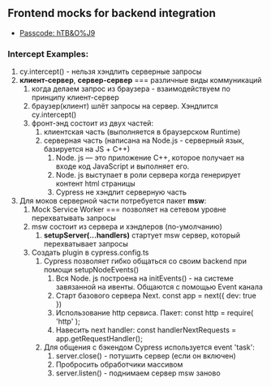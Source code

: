 ## Frontend mocks for backend integration
* [Passcode: hTB&O%J9](https://us06web.zoom.us/rec/play/-2ve94FmMvjc5rlfBL9ZwaPFhgtu5UCQBGia95TyFKOkYV0WvHxYbtkK34auUOGLi2-D0s2TLa7qpjWE.y1xB4AdTDWHV17d2?startTime=1659531778000&_x_zm_rtaid=n5whe_dQSd6OF6BOJjmt6g.1659532649887.1c4a3f05f91dc0a4d1bfa245dc28ce77&_x_zm_rhtaid=294)


### Intercept Examples:
1. cy.intercept() - нельзя хэндлить серверные запросы
2. **клиент-сервер**, **сервер-сервер** === различные виды коммуникаций
   1. когда делаем запрос из браузера - взаимодействуем по принципу клиент-сервер
   2. браузер(клиент) шлёт запросы на сервер. Хэндлится cy.intercept()
   3. фронт-энд состоит из двух частей:
      1. клиентская часть (выполняется в браузерском Runtime)
      2. серверная часть (написана на Node.js - серверный язык, базируется на JS + С++)
         1. Node. js — это приложение C++, которое получает на входе код JavaScript и выполняет его.
         2. Node. js выступает в роли сервера когда генерирует контент html страницы
         3. Cypress не хэндлит серверную часть
3. Для моков серверной части потребуется пакет **msw**:
   1. Mock Service Worker === позволяет на сетевом уровне перехватывать запросы
   2. msw состоит из сервера и хэндлеров (по-умолчанию)
      1. **setupServer(...handlers)** стартует msw сервер, который перехватывает запросы
   3. Создать plugin в cypress.config.ts
      1. Cypress позволяет гибко общаться со своим backend при помощи setupNodeEvents()
         1. Вся Node. js построена на initEvents() - на системе завязанной на ивенты. Общаются с помощью Event канала
         2. Старт базового сервера Next. const app = next({ dev: true })
         3. Использование http сервиса. Пакет: const http = require( 'http' );
         4. Навесить next handler: const handlerNextRequests = app.getRequestHandler();
      2. Для общения с бэкендом Cypress используется event 'task':
         1. server.close() - потушить сервер (если он включен)
         2. Пробросить обработчики массивом
         3. server.listen() - поднимаем сервер msw заново